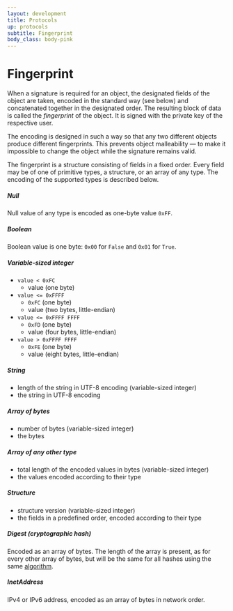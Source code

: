 ```yaml
---
layout: development
title: Protocols
up: protocols
subtitle: Fingerprint
body_class: body-pink
---
```


# Fingerprint

When a signature is required for an object, the designated fields of the
object are taken, encoded in the standard way (see below) and
concatenated together in the designated order. The resulting block of
data is called the *fingerprint* of the object. It is signed with the
private key of the respective user.

The encoding is designed in such a way so that any two different objects
produce different fingerprints. This prevents object malleability — to
make it impossible to change the object while the signature remains valid.

The fingerprint is a structure consisting of fields in a fixed order.
Every field may be of one of primitive types, a structure, or an array
of any type. The encoding of the supported types is described below.

##### Null

Null value of any type is encoded as one-byte value `0xFF`.

##### Boolean

Boolean value is one byte: `0x00` for `False` and `0x01` for `True`.

##### Variable-sized integer

* `value < 0xFC`
  * value (one byte)
* `value <= 0xFFFF`
  * `0xFC` (one byte)
  * value (two bytes, little-endian)
* `value <= 0xFFFF FFFF`
  * `0xFD` (one byte)
  * value (four bytes, little-endian)
* `value > 0xFFFF FFFF`
  * `0xFE` (one byte)
  * value (eight bytes, little-endian)

##### String

* length of the string in UTF-8 encoding (variable-sized integer)
* the string in UTF-8 encoding

##### Array of bytes

* number of bytes (variable-sized integer)
* the bytes

##### Array of any other type

* total length of the encoded values in bytes (variable-sized integer)
* the values encoded according to their type

##### Structure

* structure version (variable-sized integer)
* the fields in a predefined order, encoded according to their type

##### Digest (cryptographic hash)

Encoded as an array of bytes. The length of the array is present, as for
every other array of bytes, but will be the same for all hashes using
the same [algorithm][1].

##### InetAddress

IPv4 or IPv6 address, encoded as an array of bytes in network order.

[1]: /development/protocols/cryptography.html
